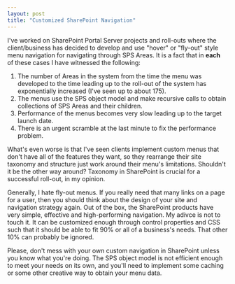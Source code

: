 ```yaml
---
layout: post
title: "Customized SharePoint Navigation"
---
```


<p>I've worked on SharePoint Portal Server projects and roll-outs where the client/business has decided to develop and use "hover" or "fly-out" style menu navigation for navigating through SPS Areas. It is a fact that in <strong>each</strong> of these cases I have witnessed the following:</p>
<ol> 
<li>The number of Areas in the system from the time the menu was developed to the time leading up to the roll-out of the system has exponentially increased (I've seen up to about 175).  </li>
<li>The menus use the SPS object model and make recursive calls to obtain collections of SPS Areas and their children.</li>
<li>Performance of the menus becomes very slow leading up to the target launch date.  </li>
<li>There is an urgent scramble at the last minute to fix the performance problem.</li>
</ol> 
<p>What's even worse is that I've seen clients implement custom menus that don't have all of the features they want, so they rearrange their site taxonomy and structure just work around their menu's limitations. Shouldn't it be the other way around? Taxonomy in SharePoint is crucial for a successful roll-out, in my opinion. </p>
<p>Generally, I hate fly-out menus. If you really need that many links on a page for a user, then you should think about the design of your site and navigation strategy again. Out of the box, the SharePoint products have very simple, effective and high-performing navigation. My adivce is not to touch it. It can be customized enough through control properties and CSS such that it should be able to fit 90% or all of a business's needs. That other 10% can probably be ignored.</p>
<p>Please, don't mess with your own custom navigation in SharePoint unless you know what you're doing. The SPS object model is not efficient enough to meet your needs on its own, and you'll need to implement some caching or some other creative way to obtain your menu data.</p>
 
